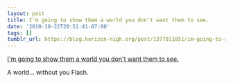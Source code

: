 ```yaml
---
layout: post
title: I'm going to show them a world you don't want them to see.
date: '2010-10-22T20:51:41-07:00'
tags: []
tumblr_url: https://blog.horizon-nigh.org/post/1377011851/im-going-to-show-them-a-world-you-dont-want-them
---
```

[I'm going to show them a world you don't want them to see.](http://stevenf.tumblr.com/post/1376712559/when-i-heard-that-the-new-macbook-air-models-were)  

A world… without you Flash.

